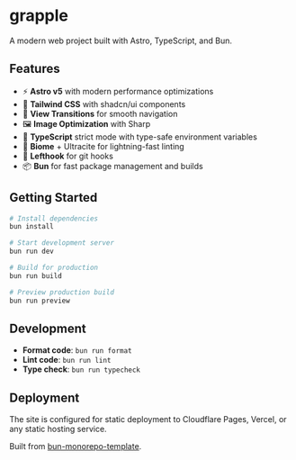 # grapple

A modern web project built with Astro, TypeScript, and Bun.

## Features

- ⚡ **Astro v5** with modern performance optimizations
- 🎨 **Tailwind CSS** with shadcn/ui components  
- 📱 **View Transitions** for smooth navigation
- 🖼️ **Image Optimization** with Sharp
- 🔧 **TypeScript** strict mode with type-safe environment variables
- 🧪 **Biome** + Ultracite for lightning-fast linting
- 🐛 **Lefthook** for git hooks
- 📦 **Bun** for fast package management and builds

## Getting Started

```bash
# Install dependencies
bun install

# Start development server
bun run dev

# Build for production
bun run build

# Preview production build
bun run preview
```

## Development

- **Format code**: `bun run format`
- **Lint code**: `bun run lint`
- **Type check**: `bun run typecheck`

## Deployment

The site is configured for static deployment to Cloudflare Pages, Vercel, or any static hosting service.

Built from [bun-monorepo-template](https://github.com/galligan/bun-monorepo-template).
